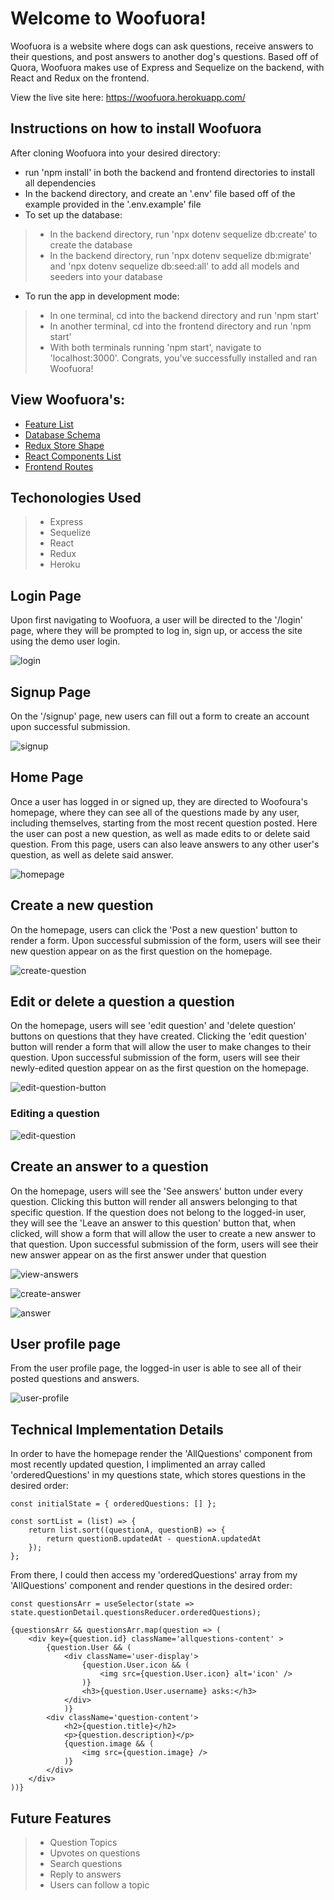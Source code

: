 # Welcome to Woofuora!

Woofuora is a website where dogs can ask questions, receive answers to their questions, and post answers to another dog's questions. Based off of Quora, Woofuora makes use of Express and Sequelize on the backend, with React and Redux on the frontend.

View the live site here: https://woofuora.herokuapp.com/

## Instructions on how to install Woofuora
After cloning Woofuora into your desired directory:
* run 'npm install' in both the backend and frontend directories to install all dependencies
* In the backend directory, and create an '.env' file based off of the example provided in the '.env.example' file
* To set up the database:
> * In the backend directory, run 'npx dotenv sequelize db:create' to create the database
> * In the backend directory, run 'npx dotenv sequelize db:migrate' and 'npx dotenv sequelize db:seed:all' to add all models and seeders into your database
* To run the app in development mode: 
> * In one terminal, cd into the backend directory and run 'npm start'
> * In another terminal, cd into the frontend directory and run 'npm start'
> * With both terminals running 'npm start', navigate to 'localhost:3000'. Congrats, you've successfully installed and ran Woofuora!

## View Woofuora's:
* [Feature List](https://github.com/anailopez/Woofuora/wiki/Feature-List)
* [Database Schema](https://github.com/anailopez/Woofuora/wiki/Database-Schema)
* [Redux Store Shape](https://github.com/anailopez/Woofuora/wiki/Store-Shape)
* [React Components List](https://github.com/anailopez/Woofuora/wiki/React-Components-List)
* [Frontend Routes](https://github.com/anailopez/Woofuora/wiki/Frontend-Routes)


## Techonologies Used
> * Express
> * Sequelize
> * React
> * Redux
> * Heroku


## Login Page
Upon first navigating to Woofuora, a user will be directed to the '/login' page, where they will be prompted to log in, sign up, or access the site using the demo user login.

![login](https://user-images.githubusercontent.com/96565654/177237702-fd808070-034c-41d0-bdae-48fdddc76933.png)


## Signup Page
On the '/signup' page, new users can fill out a form to create an account upon successful submission.

![signup](https://user-images.githubusercontent.com/96565654/177238240-d8d1cc1c-8093-4aad-810b-38be64e9bbaa.png)


## Home Page
Once a user has logged in or signed up, they are directed to Woofoura's homepage, where they can see all of the questions made by any user, including themselves, starting from the most recent question posted. Here the user can post a new question, as well as made edits to or delete said question. From this page, users can also leave answers to any other user's question, as well as delete said answer.

![homepage](https://user-images.githubusercontent.com/96565654/177238376-2898c729-7c8a-4636-b568-decc98d6d90e.png)


## Create a new question
On the homepage, users can click the 'Post a new question' button to render a form. Upon successful submission of the form, users will see their new question appear on as the first question on the homepage.

![create-question](https://user-images.githubusercontent.com/96565654/177238589-1b2be64e-e0ac-4c37-aac3-1fcbeb520043.png)


## Edit or delete a question a question
On the homepage, users will see 'edit question' and 'delete question' buttons on questions that they have created. Clicking the 'edit question' button will render a form that will allow the user to make changes to their question. Upon successful submission of the form, users will see their newly-edited question appear on as the first question on the homepage.

![edit-question-button](https://user-images.githubusercontent.com/96565654/177238892-de7b31aa-9baf-4ea1-bb40-5732de636445.png)

### Editing a question

![edit-question](https://user-images.githubusercontent.com/96565654/177238931-75a7f7d5-c47f-4e4f-a840-a657e24994bb.png)


## Create an answer to a question
On the homepage, users will see the 'See answers' button under every question. Clicking this button will render all answers belonging to that specific question. If the question does not belong to the logged-in user, they will see the 'Leave an answer to this question' button that, when clicked, will show a form that will allow the user to create a new answer to that question. Upon successful submission of the form, users will see their new answer appear on as the first answer under that question

![view-answers](https://user-images.githubusercontent.com/96565654/177240872-3437760a-f16c-4849-9520-7c3ce166666d.png)

![create-answer](https://user-images.githubusercontent.com/96565654/177240939-7563d1a8-f0ec-458c-9cba-376ec666371d.png)

![answer](https://user-images.githubusercontent.com/96565654/177240946-a0c6b298-2fb7-4b72-877d-aa6325f65ff2.png)


## User profile page
From the user profile page, the logged-in user is able to see all of their posted questions and answers.

![user-profile](https://user-images.githubusercontent.com/96565654/177241904-bcf7f8f9-b313-4b16-bd2b-b572ab2ec451.png)


## Technical Implementation Details
In order to have the homepage render the 'AllQuestions' component from most recently updated question, I implimented an array called 'orderedQuestions' in my questions state, which stores questions in the desired order:  
```
const initialState = { orderedQuestions: [] };

const sortList = (list) => {
    return list.sort((questionA, questionB) => {
        return questionB.updatedAt - questionA.updatedAt
    });
};
```
From there, I could then access my 'orderedQuestions' array from my 'AllQuestions' component and render questions in the desired order:
```
const questionsArr = useSelector(state => state.questionDetail.questionsReducer.orderedQuestions);

{questionsArr && questionsArr.map(question => (
    <div key={question.id} className='allquestions-content' >
        {question.User && (
            <div className='user-display'>
                {question.User.icon && (
                    <img src={question.User.icon} alt='icon' />
                )}
                <h3>{question.User.username} asks:</h3>
            </div>
            )}
        <div className='question-content'>
            <h2>{question.title}</h2>
            <p>{question.description}</p>
            {question.image && (
                <img src={question.image} />
            )}
        </div>
    </div>
))}
```

## Future Features
> * Question Topics
> * Upvotes on questions
> * Search questions
> * Reply to answers
> * Users can follow a topic 
